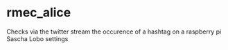 # rmec_alice
Checks via the twitter stream the occurence of a hashtag on a raspberry pi
Sascha Lobo settings

